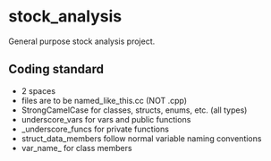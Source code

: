 # stock_analysis
General purpose stock analysis project.

## Coding standard
- 2 spaces
- files are to be named_like_this.cc (NOT .cpp)
- StrongCamelCase for classes, structs, enums, etc. (all types)
- underscore_vars for vars and public functions
- _underscore_funcs for private functions
- struct_data_members follow normal variable naming conventions
- var_name_ for class members
